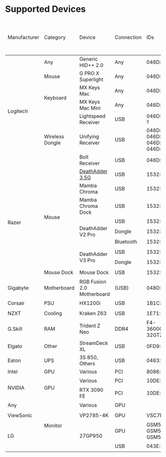 # Supported Devices

<table>
<thead>
  <tr>
    <td rowspan="2">Manufacturer</td>
    <td rowspan="2">Category</td>
    <td rowspan="2">Device</td>
    <td rowspan="2">Connection</td>
    <td rowspan="2">IDs</td>
    <td rowspan="2">Without Vendor Kernel Driver</td>
    <td colspan="3">Power</td>
    <td colspan="3">RGB Lighting</td>
    <td colspan="3">Mouse</td>
    <td colspan="2">Keyboard</td>
    <td colspan="4">Monitor</td>
    <td rowspan="2">Sensors</td>
    <td colspan="2">Cooling</td>
    <td>Motherboard</td>
    <td>GPU</td>
    <td>Wireless Dongle</td>
  </tr>
  <tr>
    <!-- Power -->
    <td>Battery Level</td>
    <td>Low Power Mode</td>
    <td>Idle Sleep</td>
    <!-- RGB Lighting -->
    <td>Unified</td>
    <td>Zones</td>
    <td>Persistence</td>
    <!-- Mouse -->
    <td>DPI</td>
    <td>DPI Presets</td>
    <td>Polling Rate</td>
    <!-- Keyboard -->
    <td>Modifier Key Notifications</td>
    <td>Backlight Notifications</td>
    <!-- Monitor -->
    <td>Brightness</td>
    <td>Contrast</td>
    <td>Audio Volume</td>
    <td>Input Source</td>
    <!-- Cooling -->
    <td>Fan Power</td>
    <td>Pump Power</td>
    <!-- Motherboard -->
    <td>SMBus</td>
    <!-- GPU -->
    <td>I2C</td>
    <!-- Wireless Dongle -->
    <td>Connected Devices</td>
  </tr>
</thead>
<tbody>
  <tr>
    <td rowspan="7">Logitech</td>
    <td>Any</td>
    <td>Generic HID++ 2.0</td>
    <td>Any</td>
    <td>046D:*</td>
    <td>✔️</td>
    <td>✔️</td>
    <td>❌</td>
    <td>❌</td>
    <td>❌</td>
    <td>❌</td>
    <td>❌</td>
    <td>✔️</td>
    <td>🔍</td>
    <td>🔍</td>
    <td>✔️</td>
    <td>✔️</td>
    <td colspan="4"></td>
    <td></td>
    <td colspan="2"></td>
    <td></td>
    <td></td>
    <td>✔️</td>
  </tr>
  <tr>
    <td>Mouse</td>
    <td>G PRO X Superlight</td>
    <td>Any</td>
    <td>046D:*</td>
    <td>✔️</td>
    <td>✔️</td>
    <td>❌</td>
    <td>❌</td>
    <td colspan="3"></td>
    <td>✔️</td>
    <td>🔍</td>
    <td>🔍</td>
    <td colspan="2"></td>
    <td colspan="4"></td>
    <td></td>
    <td colspan="2"></td>
    <td></td>
    <td></td>
    <td></td>
  </tr>
  <tr>
    <td rowspan="2">Keyboard</td>
    <td>MX Keys Mac</td>
    <td>Any</td>
    <td>046D:*</td>
    <td>✔️</td>
    <td>✔️</td>
    <td>❌</td>
    <td>❌</td>
    <td colspan="3"></td>
    <td colspan="3"></td>
    <td>✔️</td>
    <td>✔️</td>
    <td colspan="4"></td>
    <td></td>
    <td colspan="2"></td>
    <td></td>
    <td></td>
    <td></td>
  </tr>
  <tr>
    <td>MX Keys Mac Mini</td>
    <td>Any</td>
    <td>046D:*</td>
    <td>✔️</td>
    <td>✔️</td>
    <td>❌</td>
    <td>❌</td>
    <td colspan="3"></td>
    <td colspan="3"></td>
    <td>✔️</td>
    <td>✔️</td>
    <td colspan="4"></td>
    <td></td>
    <td colspan="2"></td>
    <td></td>
    <td></td>
    <td></td>
  </tr>
  <tr>
    <td rowspan="3">Wireless Dongle</td>
    <td>Lightspeed Receiver</td>
    <td>USB</td>
    <td>046D:C547 ?</td>
    <td>✔️</td>
    <td colspan="3"></td>
    <td colspan="3"></td>
    <td colspan="3"></td>
    <td colspan="2"></td>
    <td colspan="4"></td>
    <td></td>
    <td colspan="2"></td>
    <td></td>
    <td></td>
    <td>✔️</td>
  </tr>
  <tr>
    <td>Unifying Receiver</td>
    <td>USB</td>
    <td>046D:C52B 046D:C531 046D:C532 046D:C534</td>
    <td>✔️</td>
    <td colspan="3"></td>
    <td colspan="3"></td>
    <td colspan="3"></td>
    <td colspan="2"></td>
    <td colspan="4"></td>
    <td></td>
    <td colspan="2"></td>
    <td></td>
    <td></td>
    <td>✔️</td>
  </tr>
  <tr>
    <td>Bolt Receiver</td>
    <td>USB</td>
    <td>046D:C548</td>
    <td>✔️</td>
    <td colspan="3"></td>
    <td colspan="3"></td>
    <td colspan="3"></td>
    <td colspan="2"></td>
    <td colspan="4"></td>
    <td></td>
    <td colspan="2"></td>
    <td></td>
    <td></td>
    <td>✔️</td>
  </tr>
  <tr>
    <td rowspan="9">Razer</td>
    <td rowspan="8">Mouse</td>
    <td><a href="devices/RazerDeathAdder.md">DeathAdder 3.5G</a></td>
    <td>USB</td>
    <td>1532:0016</td>
    <td>❌</td>
    <td colspan="3"></td>
    <td>❌</td>
    <td>✔️</td>
    <td>❌</td>
    <td>✔️</td>
    <td>🔍</td>
    <td>✔️</td>
    <td colspan="2"></td>
    <td colspan="4"></td>
    <td></td>
    <td colspan="2"></td>
    <td></td>
    <td></td>
    <td></td>
  </tr>
  <tr>
    <td>Mamba Chroma</td>
    <td>USB</td>
    <td>1532:0044</td>
    <td>✔️</td>
    <td>✔️</td>
    <td>✔️</td>
    <td>✔️</td>
    <td>✔️</td>
    <td>❌</td>
    <td>✔️</td>
    <td>✔️</td>
    <td>❌</td>
    <td>💾</td>
    <td colspan="2"></td>
    <td colspan="4"></td>
    <td></td>
    <td colspan="2"></td>
    <td></td>
    <td></td>
    <td></td>
  </tr>
  <tr>
    <td>Mamba Chroma Dock</td>
    <td>USB</td>
    <td>1532:0045</td>
    <td>✔️</td>
    <td colspan="3"></td>
    <td>✔️</td>
    <td>❌</td>
    <td>✔️</td>
    <td colspan="3"></td>
    <td colspan="2"></td>
    <td colspan="4"></td>
    <td></td>
    <td colspan="2"></td>
    <td></td>
    <td></td>
    <td>✔️</td>
  </tr>
  <tr>
    <td rowspan="3">DeathAdder V2 Pro</td>
    <td>USB</td>
    <td>1532:007C</td>
    <td>✔️</td>
    <td rowspan="3">✔️</td>
    <td rowspan="3">✔️</td>
    <td rowspan="3">✔️</td>
    <td rowspan="3">✔️</td>
    <td rowspan="3">❌</td>
    <td rowspan="3">✔️</td>
    <td rowspan="3">✔️</td>
    <td rowspan="3">💾</td>
    <td>💾</td>
    <td rowspan="3" colspan="2"></td>
    <td rowspan="3" colspan="4"></td>
    <td rowspan="3"></td>
    <td rowspan="3" colspan="2"></td>
    <td rowspan="3"></td>
    <td rowspan="3"></td>
    <td></td>
  </tr>
  <tr>
    <td>Dongle</td>
    <td>1532:007D</td>
    <td>✔️</td>
    <td>💾</td>
    <td>✔️</td>
  </tr>
  <tr>
    <td>Bluetooth</td>
    <td>1532:008E</td>
    <td>✔️</td>
    <td>❌</td>
    <td></td>
  </tr>
  <tr>
    <td rowspan="2">DeathAdder V3 Pro</td>
    <td>USB</td>
    <td>1532:00B6</td>
    <td>✔️</td>
    <td rowspan="2">✔️</td>
    <td rowspan="2">✔️</td>
    <td rowspan="2">✔️</td>
    <td rowspan="2" colspan="3"></td>
    <td rowspan="2">✔️</td>
    <td rowspan="2">💾</td>
    <td rowspan="2">💾</td>
    <td rowspan="2" colspan="2"></td>
    <td rowspan="2" colspan="4"></td>
    <td rowspan="2"></td>
    <td rowspan="2" colspan="2"></td>
    <td rowspan="2"></td>
    <td rowspan="2"></td>
    <td></td>
  </tr>
  <tr>
    <td>Dongle</td>
    <td>1532:00B7</td>
    <td>✔️</td>
    <td>✔️</td>
  </tr>
  <tr>
    <td>Mouse Dock</td>
    <td>Mouse Dock</td>
    <td>USB</td>
    <td>1532:007E</td>
    <td>✔️</td>
    <td colspan="3"></td>
    <td>✔️</td>
    <td>❌</td>
    <td>✔️</td>
    <td colspan="3"></td>
    <td colspan="2"></td>
    <td colspan="4"></td>
    <td></td>
    <td colspan="2"></td>
    <td></td>
    <td></td>
    <td></td>
  </tr>
  <tr>
    <td>Gigabyte</td>
    <td>Motherboard</td>
    <td>RGB Fusion 2.0 Motherboard</td>
    <td>(USB)</td>
    <td>048D:5702</td>
    <td>✔️</td>
    <td colspan="3"></td>
    <td>✔️</td>
    <td>✔️</td>
    <td>✔️</td>
    <td colspan="3"></td>
    <td colspan="2"></td>
    <td colspan="4"></td>
    <td>❌</td>
    <td>❌</td>
    <td></td>
    <td>✔️</td>
    <td></td>
    <td></td>
  </tr>
  <tr>
    <td>Corsair</td>
    <td>PSU</td>
    <td>HX1200i</td>
    <td>USB</td>
    <td>1B1C:1C08</td>
    <td>✔️</td>
    <td colspan="3"></td>
    <td colspan="3"></td>
    <td colspan="3"></td>
    <td colspan="2"></td>
    <td colspan="4"></td>
    <td>✔️</td>
    <td>✔️</td>
    <td></td>
    <td></td>
    <td></td>
    <td></td>
  </tr>
  <tr>
    <td>NZXT</td>
    <td>Cooling</td>
    <td>Kraken Z63</td>
    <td>USB</td>
    <td>1E71:3008</td>
    <td>✔️</td>
    <td colspan="3"></td>
    <td colspan="3"></td>
    <td colspan="3"></td>
    <td colspan="2"></td>
    <td>✔️</td>
    <td colspan="3"></td>
    <td>✔️</td>
    <td>✔️</td>
    <td>✔️</td>
    <td></td>
    <td></td>
    <td></td>
  </tr>
  <tr>
    <td>G.Skill</td>
    <td>RAM</td>
    <td>Trident Z Neo</td>
    <td>DDR4</td>
    <td>F4-3600C18-32GTZN</td>
    <td>✔️</td>
    <td colspan="3"></td>
    <td>❌</td>
    <td>✔️</td>
    <td>✔️</td>
    <td colspan="3"></td>
    <td colspan="2"></td>
    <td colspan="4"></td>
    <td></td>
    <td colspan="2"></td>
    <td>✔️</td>
    <td></td>
    <td></td>
  </tr>
  <tr>
    <td>Elgato</td>
    <td>Other</td>
    <td>StreamDeck XL</td>
    <td>USB</td>
    <td>0FD9:006C</td>
    <td>✔️</td>
    <td colspan="3"></td>
    <td colspan="3"></td>
    <td colspan="3"></td>
    <td colspan="2"></td>
    <td colspan="4"></td>
    <td></td>
    <td colspan="2"></td>
    <td></td>
    <td></td>
    <td></td>
  </tr>
  <tr>
    <td>Eaton</td>
    <td>UPS</td>
    <td>3S 850, Others</td>
    <td>USB</td>
    <td>0463:FFFF</td>
    <td>✔️</td>
    <td>✔️</td>
    <td colspan="2"></td>
    <td colspan="3"></td>
    <td colspan="3"></td>
    <td colspan="2"></td>
    <td colspan="4"></td>
    <td>✔️</td>
    <td colspan="2"></td>
    <td></td>
    <td></td>
    <td></td>
  </tr>
  <tr>
    <td>Intel</td>
    <td>GPU</td>
    <td>Various</td>
    <td>PCI</td>
    <td>8086:*</td>
    <td>❌</td>
    <td colspan="3"></td>
    <td colspan="3"></td>
    <td colspan="3"></td>
    <td colspan="2"></td>
    <td colspan="4"></td>
    <td></td>
    <td colspan="2"></td>
    <td></td>
    <td>🔰</td>
    <td></td>
  </tr>
  <tr>
    <td rowspan="2">NVIDIA</td>
    <td rowspan="2">GPU</td>
    <td>Various</td>
    <td>PCI</td>
    <td>10DE:*</td>
    <td>❌</td>
    <td colspan="3"></td>
    <td colspan="3"></td>
    <td colspan="3"></td>
    <td colspan="2"></td>
    <td colspan="4"></td>
    <td>✔️</td>
    <td>❌</td>
    <td></td>
    <td></td>
    <td>✔️</td>
    <td></td>
  </tr>
  <tr>
    <td>RTX 3090 FE</td>
    <td>PCI</td>
    <td>10DE:2204</td>
    <td>❌</td>
    <td colspan="3"></td>
    <td>❌</td>
    <td>✔️</td>
    <td>❌</td>
    <td colspan="3"></td>
    <td colspan="2"></td>
    <td colspan="4"></td>
    <td>✔️</td>
    <td>❌</td>
    <td></td>
    <td></td>
    <td>✔️</td>
    <td></td>
  </tr>
  <tr>
    <td>Any</td>
    <td rowspan="4">Monitor</td>
    <td>Various</td>
    <td>GPU</td>
    <td></td>
    <td>✔️</td>
    <td colspan="3"></td>
    <td colspan="3"></td>
    <td colspan="3"></td>
    <td colspan="2"></td>
    <td>✔️</td>
    <td>✔️</td>
    <td>✔️</td>
    <td>✔️</td>
    <td></td>
    <td colspan="2"></td>
    <td></td>
    <td></td>
    <td></td>
  </tr>
  <tr>
    <td>ViewSonic</td>
    <td>VP2785-4K</td>
    <td>GPU</td>
    <td>VSC7F34</td>
    <td>✔️</td>
    <td colspan="3"></td>
    <td colspan="3"></td>
    <td colspan="3"></td>
    <td colspan="2"></td>
    <td>✔️</td>
    <td>✔️</td>
    <td>✔️</td>
    <td>✔️</td>
    <td></td>
    <td colspan="2"></td>
    <td></td>
    <td></td>
    <td></td>
  </tr>
  <tr>
    <td rowspan="2">LG</td>
    <td rowspan="2">27GP950</td>
    <td>GPU</td>
    <td>GSM5BBF GSM5BC0 GSM5BEE</td>
    <td>✔️</td>
    <td rowspan="2" colspan="3"></td>
    <td colspan="3"></td>
    <td rowspan="2" colspan="3"></td>
    <td rowspan="2" colspan="2"></td>
    <td rowspan="2">✔️</td>
    <td rowspan="2">✔️</td>
    <td rowspan="2">✔️</td>
    <td rowspan="2">❌</td>
    <td rowspan="2"></td>
    <td rowspan="2" colspan="2"></td>
    <td rowspan="2"></td>
    <td rowspan="2"></td>
    <td rowspan="2"></td>
  </tr>
  <tr>
    <td>USB</td>
    <td>043E:9A8A</td>
    <td>✔️</td>
    <td>✔️</td>
    <td>❌</td>
    <td>✔️</td>
  </tr>
  <!--
  <tr>
    <td>Manufacturer</td>
    <td>Category</td>
    <td>Name</td>
    <td>Connection</td>
    <td>IDs</td>
    <td>✔️</td>
    <td colspan="3"></td>
    <td colspan="3"></td>
    <td colspan="3"></td>
    <td colspan="2"></td>
    <td colspan="4"></td>
    <td></td>
    <td colspan="2"></td>
    <td></td>
    <td></td>
    <td></td>
  </tr>
  -->
</tbody>
</table>
